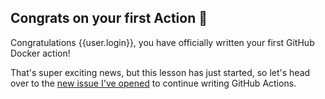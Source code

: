 ## Congrats on your first Action 🎉

Congratulations {{user.login}}, you have officially written your first GitHub Docker action!

That's super exciting news, but this lesson has just started, so let's head over to the [new issue I've opened]({{issueUrl}}) to continue writing GitHub Actions.
